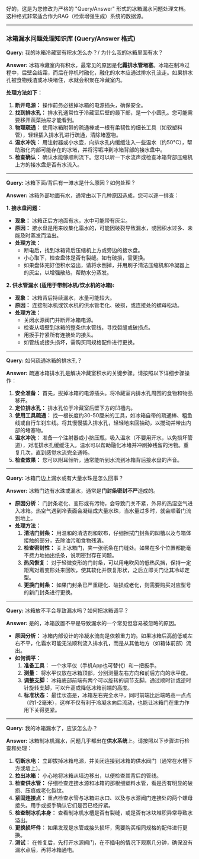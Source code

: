 好的，这是为您修改为严格的 "Query/Answer" 形式的冰箱漏水问题处理文档。这种格式非常适合作为RAG（检索增强生成）系统的数据源。

---

### **冰箱漏水问题处理知识库 (Query/Answer 格式)**

**Query:**
我的冰箱冷藏室有积水怎么办？/ 为什么我的冰箱里面有水？

**Answer:**
冰箱冷藏室内有积水，最常见的原因是**化霜排水管堵塞**。冰箱在制冷过程中，后壁会结霜，而后在停机时融化，融化的水本应通过排水孔流走。如果排水孔被食物残渣或冰块堵住，水就会积聚在冷藏室内。

**处理方法如下：**
1.  **断开电源：** 操作前务必拔掉冰箱的电源插头，确保安全。
2.  **找到排水孔：** 排水孔通常位于冷藏室后壁的最下部，是一个小圆孔。您可能需要移开蔬菜抽屉才能看到。
3.  **物理疏通：** 使用冰箱附带的疏通棒或一根有柔韧性的细长工具（如软塑料管），轻轻插入排水孔进行疏通，清除堵塞物。
4.  **温水冲洗：** 用注射器或小水壶，向排水孔内缓缓注入一些温水（约50°C），帮助融化内部可能存在的冰堵，并将污垢冲到冰箱背部的接水盘中。
5.  **检查确认：** 确认水能够顺利流下。您可以听一下水流声或检查冰箱背部压缩机上方的接水盘是否有水流入。

---

**Query:**
冰箱下面/背后有一滩水是什么原因？如何处理？

**Answer:**
冰箱外部地面有水，通常由以下几种原因造成，您可以逐一排查：

**1. 接水盘问题：**
*   **现象：** 冰箱正后方地面有水，水中可能带有灰尘。
*   **原因：** 接水盘是用来收集化霜水的，可能因破裂导致漏水，或因积水过多、未能及时蒸发而溢出。
*   **处理方法：**
    *   断电后，找到冰箱背后压缩机上方或旁边的接水盘。
    *   小心取下，检查盘体是否有裂缝。如有破损，需更换。
    *   如果盘体完好但积水溢出，请将水倒掉，并用刷子清洁压缩机和冷凝器上的灰尘，以增强散热，帮助水分蒸发。

**2. 供水管漏水 (适用于带制冰机/饮水机的冰箱):**
*   **现象：** 冰箱背后持续漏水，水量可能较大。
*   **原因：** 连接制冰机或饮水机的供水管老化、破损，或连接处的螺母松动。
*   **处理方法：**
    *   关闭水源阀门并断开冰箱电源。
    *   检查从墙壁到冰箱的整条供水管线，寻找裂缝或破损点。
    *   用扳手拧紧所有连接处的接头。
    *   如管线或接头损坏，需购买同规格配件进行更换。

---

**Query:**
如何疏通冰箱的排水孔？

**Answer:**
疏通冰箱排水孔是解决冷藏室积水的关键步骤。请按照以下详细步骤操作：

1.  **安全准备：** 首先，拔掉冰箱的电源插头。将冷藏室内排水孔周围的食物和物品移开。
2.  **定位排水孔：** 排水孔位于冷藏室后壁下方的凹槽内。
3.  **使用工具疏通：** 找一根长度约30-50厘米的工具，如冰箱自带的疏通棒、粗鱼线或自行车刹车线。将其慢慢插入排水孔，轻轻地来回抽动，以搅动并带出内部的堵塞物。
4.  **温水冲洗：** 准备一个注射器或小挤压瓶，吸入温水（不要用开水，以免损坏管道），对准排水孔缓缓注入。温水可以帮助融化冰堵并冲刷掉残留的污物。重复几次，直到感觉水流完全通畅。
5.  **检查效果：** 您可以附耳倾听，通常能听到水流到冰箱背后接水盘的声音。

---

**Query:**
冰箱门边上漏水或有大量水珠是怎么回事？

**Answer:**
冰箱门边有水珠或漏水，通常是**门封条密封不严**造成的。

*   **原因分析：** 门封条老化、变形或有污物，会导致门关不紧，外界的热湿空气进入冰箱。热空气遇到冷表面会凝结成大量水珠，当水量过多时，就会顺着门流到地上。
*   **处理方法：**
    1.  **清洁门封条：** 用温和的清洁剂和软布，仔细擦拭门封条的凹槽以及与箱体接触的部分，去除油污和食物残渣。
    2.  **检查密封性：** 关上冰箱门，夹一张纸条在门缝处。如果在多个位置都能毫不费力地抽出纸条，说明密封存在问题。
    3.  **热风恢复：** 对于轻微变形的门封条，可以用电吹风的低热风挡，保持一定距离对着变形处来回吹，使其软化并恢复形状，之后立即关门让其冷却定型。
    4.  **更换门封条：** 如果门封条已严重硬化、破损或老化，则需要购买对应型号的新门封条进行更换。

---

**Query:**
冰箱放不平会导致漏水吗？如何把冰箱调平？

**Answer:**
是的，冰箱放置不平是导致漏水的一个常见但容易被忽略的原因。

*   **原因分析：** 冰箱内部设计的冷凝水流向是依赖重力的。如果冰箱后高前低或左右不平，化霜水可能无法顺利流入排水孔，而是从其他地方（如箱体前部）流出。
*   **如何调平：**
    1.  **准备工具：** 一个水平仪（手机App也可替代）和一把扳手。
    2.  **测量：** 将水平仪放在冰箱顶部，分别测量左右方向和前后方向的水平度。
    3.  **调整支脚：** 冰箱底部前端有两个可以旋转的调节支脚。通过顺时针或逆时针旋转支脚，可以升高或降低冰箱前端的高度。
    4.  **标准状态：** 最佳状态是，冰箱左右完全水平，同时前端比后端略高一点点（约1-2毫米），这样不仅有利于冷凝水向后流动，也能让冰箱门在重力作用下关得更紧。

---

**Query:**
我的冰箱漏水了，应该怎么办？

**Answer:**
冰箱制冰机漏水，问题几乎都出在**供水系统**上。请按照以下步骤进行检查和处理：

1.  **切断水电：** 立即拔掉冰箱电源，并关闭连接到冰箱的供水阀门（通常在水槽下方或墙上）。
2.  **拉出冰箱：** 小心地将冰箱从墙边移出，以便检查其背后的管线。
3.  **检查供水管：** 仔细检查连接水源和冰箱的那根细塑料水管，看是否有明显的破损、压痕或老化裂纹。
4.  **紧固连接点：** 重点检查水管与冰箱进水口、以及与水源阀门连接处的两个螺母接头。用手或扳手确认它们是否已经拧紧。
5.  **检查制冰机本身：** 查看制冰机水槽是否有裂缝，或是否有冰块堆积异常导致水溢出。
6.  **更换损坏件：** 如果发现是水管或接头损坏，需要购买相同规格的配件进行更换。
7.  **测试：** 在修复后，先打开水源阀门，在不插电的情况下观察几分钟，确保没有漏水点后，再将冰箱通电。
